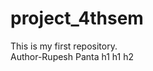 # project_4thsem
This is my first repository.
<br>
Author-Rupesh Panta
h1<this  is my first repository and my name is rupesh panta and i am going to push in git hub now and i am happy dropdown feature>
h1<this  is my first repository and my name is rupesh panta and i am going to push in git hub now and i am happy  dropdown feature>
h2<practice make a man perfect in a life>

</br>